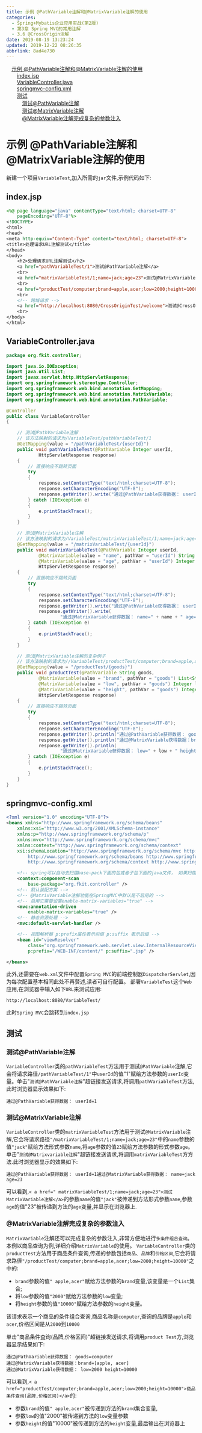 ```yaml
---
title: 示例 @PathVariable注解和@MatrixVariable注解的使用
categories: 
  - Spring+Mybatis企业应用实战(第2版)
  - 第3章 Spring MVC的常用注解
  - 3.6 @CrossOrigin注解
date: 2019-08-19 13:23:24
updated: 2019-12-22 08:26:35
abbrlink: 8ad4e730
---
```

<div id='my_toc'><a href="/JavaReadingNotes/8ad4e730/#示例-@PathVariable注解和@MatrixVariable注解的使用" class="header_1">示例 @PathVariable注解和@MatrixVariable注解的使用</a><br><a href="/JavaReadingNotes/8ad4e730/#index-jsp" class="header_2">index.jsp</a><br><a href="/JavaReadingNotes/8ad4e730/#VariableController-java" class="header_2">VariableController.java</a><br><a href="/JavaReadingNotes/8ad4e730/#springmvc-config-xml" class="header_2">springmvc-config.xml</a><br><a href="/JavaReadingNotes/8ad4e730/#测试" class="header_2">测试</a><br><a href="/JavaReadingNotes/8ad4e730/#测试@PathVariable注解" class="header_3">测试@PathVariable注解</a><br><a href="/JavaReadingNotes/8ad4e730/#测试@MatrixVariable注解" class="header_3">测试@MatrixVariable注解</a><br><a href="/JavaReadingNotes/8ad4e730/#@MatrixVariable注解完成复杂的参数注入" class="header_3">@MatrixVariable注解完成复杂的参数注入</a><br></div>
<style>.header_1{margin-left: 1em;}.header_2{margin-left: 2em;}.header_3{margin-left: 3em;}.header_4{margin-left: 4em;}.header_5{margin-left: 5em;}.header_6{margin-left: 6em;}</style>
<!--more-->
<script>if (navigator.platform.search('arm')==-1){document.getElementById('my_toc').style.display = 'none';}var e,p = document.getElementsByTagName('p');while (p.length>0) {e = p[0];e.parentElement.removeChild(e);}</script>

<!--end-->
<!--SSTStart-->
# 示例 @PathVariable注解和@MatrixVariable注解的使用 #
新建一个项目`VariableTest`,加入所需的`jar`文件,示例代码如下:
## index.jsp ##
```jsp
<%@ page language="java" contentType="text/html; charset=UTF-8"
    pageEncoding="UTF-8"%>
<!DOCTYPE>
<html>
<head>
<meta http-equiv="Content-Type" content="text/html; charset=UTF-8">
<title>处理请求URL注解测试</title>
</head>
<body>
    <h2>处理请求URL注解测试</h2>
    <a href="pathVariableTest/1">测试@PathVariable注解</a>
    <br>
    <a href="matrixVariableTest/1;name=jack;age=23">测试@MatrixVariable注解</a>
    <br>
    <a href="productTest/computer;brand=apple,acer;low=2000;height=10000">商品条件查询（品牌，价格区间）</a>
    <br>
    <!-- 跨域请求 -->
    <a href="http://localhost:8080/CrossOriginTest/welcome">测试@CrossOrigin注解</a>
    <br>
</body>
</html>
```
## VariableController.java ##
```java
package org.fkit.controller;

import java.io.IOException;
import java.util.List;
import javax.servlet.http.HttpServletResponse;
import org.springframework.stereotype.Controller;
import org.springframework.web.bind.annotation.GetMapping;
import org.springframework.web.bind.annotation.MatrixVariable;
import org.springframework.web.bind.annotation.PathVariable;

@Controller
public class VariableController
{

    // 测试@PathVariable注解
    // 该方法映射的请求为/VariableTest/pathVariableTest/1
    @GetMapping(value = "/pathVariableTest/{userId}")
    public void pathVariableTest(@PathVariable Integer userId,
            HttpServletResponse response)
    {
        // 直接响应不跳转页面
        try
        {
            response.setContentType("text/html;charset=UTF-8");
            response.setCharacterEncoding("UTF-8");
            response.getWriter().write("通过@PathVariable获得数据： userId=" + userId);
        } catch (IOException e)
        {
            e.printStackTrace();
        }
    }

    // 测试@MatrixVariable注解
    // 该方法映射的请求为/VariableTest/matrixVariableTest/1;name=jack;age=23
    @GetMapping(value = "/matrixVariableTest/{userId}")
    public void matrixVariableTest(@PathVariable Integer userId,
            @MatrixVariable(value = "name", pathVar = "userId") String name,
            @MatrixVariable(value = "age", pathVar = "userId") Integer age,
            HttpServletResponse response)
    {
        // 直接响应不跳转页面
        try
        {
            response.setContentType("text/html;charset=UTF-8");
            response.setCharacterEncoding("UTF-8");
            response.getWriter().write("通过@PathVariable获得数据： userId=" + userId);
            response.getWriter().write(
                    "通过@MatrixVariable获得数据： name=" + name + " age=" + age);
        } catch (IOException e)
        {
            e.printStackTrace();
        }
    }

    // 测试@MatrixVariable注解的复杂例子
    // 该方法映射的请求为//VariableTest/productTest/computer;brand=apple,acer;low=2000;height=10000
    @GetMapping(value = "/productTest/{goods}")
    public void productTest(@PathVariable String goods,
            @MatrixVariable(value = "brand", pathVar = "goods") List<String> brand,
            @MatrixVariable(value = "low", pathVar = "goods") Integer low,
            @MatrixVariable(value = "height", pathVar = "goods") Integer height,
            HttpServletResponse response)
    {
        // 直接响应不跳转页面
        try
        {
            response.setContentType("text/html;charset=UTF-8");
            response.setCharacterEncoding("UTF-8");
            response.getWriter().println("通过@PathVariable获得数据： goods=" + goods+"<br>");
            response.getWriter().println("通过@MatrixVariable获得数据：brand=" + brand+"<br>");
            response.getWriter().println(
                    "通过@MatrixVariable获得数据： low=" + low + " height=" + height+"<br>");
        } catch (IOException e)
        {
            e.printStackTrace();
        }
    }
}
```
## springmvc-config.xml ##
```xml
<?xml version="1.0" encoding="UTF-8"?>
<beans xmlns="http://www.springframework.org/schema/beans"
    xmlns:xsi="http://www.w3.org/2001/XMLSchema-instance"
    xmlns:p="http://www.springframework.org/schema/p"
    xmlns:mvc="http://www.springframework.org/schema/mvc"
    xmlns:context="http://www.springframework.org/schema/context"
    xsi:schemaLocation="http://www.springframework.org/schema/mvc http://www.springframework.org/schema/mvc/spring-mvc.xsd
        http://www.springframework.org/schema/beans http://www.springframework.org/schema/beans/spring-beans.xsd
        http://www.springframework.org/schema/context http://www.springframework.org/schema/context/spring-context.xsd">

    <!-- spring可以自动去扫描base-pack下面的包或者子包下面的java文件， 如果扫描到有Spring的相关注解的类，则把这些类注册为Spring的bean -->
    <context:component-scan
        base-package="org.fkit.controller" />
    <!-- 默认装配方案 -->
    <!-- @MatrixVariable注解功能在SpringMVC中默认是不启用的 -->
    <!-- 启用它需要设置enable-matrix-variables="true" -->
    <mvc:annotation-driven
        enable-matrix-variables="true" />
    <!-- 静态资源处理 -->
    <mvc:default-servlet-handler />

    <!-- 视图解析器 p:prefix属性表示前缀 p:suffix 表示后缀 -->
    <bean id="viewResolver"
        class="org.springframework.web.servlet.view.InternalResourceViewResolver"
        p:prefix="/WEB-INF/content/" p:suffix=".jsp" />

</beans>
```
此外,还需要在`web.xml`文件中配置`Spring MVC`的前端控制器`DispatcherServlet`,因为每次配置基本相同此处不再赘述,读者可自行配置。
部署`VariableTest`这个`Web`应用,在浏览器中输入如下`URL`来测试应用:
```
http://localhost:8080/VariableTest/
```
此时`Spring MVC`会跳转到`index.jsp`
## 测试 ##
### 测试@PathVariable注解 ###
`VariableController`类的`pathVariableTest`方法用于测试`@PathVariable`注解,它会将请求路径`/pathVariableTest/1"`中`userId`的值"1"赋给方法参数的`userId`变量。单击"`测试@PathVariable注解`"超链接发送请求,将调用`pathVariableTest`方法,此时浏览器显示效果如下:
```
通过@PathVariable获得数据： userId=1
```
### 测试@MatrixVariable注解 ###
`VariableController`类的`matrixVariableTest`方法用于测试`@MatrixVariable`注解,它会将请求路径`"/matrixVariableTest/1;name=jack;age=23"`中的`name`参数的值`"jack"`赋给方法形式参数`name`,将`age`参数的值`23`赋给方法参数的形式参数`age`。单击"`测试@Matrixvariable注解`"超链接发送请求,将调用`matrixVariableTest`方方法.此时浏览器显示的效果如下:
```
通过@PathVariable获得数据： userId=1通过@MatrixVariable获得数据： name=jack age=23
```
可以看到,`< a href=" matrixVariableTest/1;name=jack;age=23">测试MatrixVariable注解</a>`的参数`name`的值`"jack"`被传递到方法形式参数`name`,参数`age`的值"23"被传递到方法的`age`变量,并显示在浏览器上.
### @MatrixVariable注解完成复杂的参数注入 ###
`MatrixVariable`注解还可以完成复杂的参数注入,非常方便地进行`多条件组合查询`。本例以商品查询为例,详细介绍`MatrixVariable`的使用。
`VariableController`类的`productTest`方法用于商品条件查询,传递的参数包括`商品`、`品牌`和`价格区间`,它会将请求路径`"/productTest/computer;brand=apple,acer;low=2000;height=10000"`之中的:
- `brand`参数的值`" apple,acer"`赋给方法参数的`brand`变量,该变量是一个`List`集合;
- 将`low`参数的值`"2000"`赋给方法参数的`low`变量;
- 将`height`参数的值`"10000"`赋给方法参数的`height`变量。

该请求表示一个商品的条件组合查询,商品名称是`computer`,查询的品牌是`apple`和`acer`,价格区间是从`2000`到`10000`

单击"商品条件査询(品牌,价格区间)"超链接发送请求,将调用`product Test`方,浏览器显示结果如下:
```
通过@PathVariable获得数据： goods=computer
通过@MatrixVariable获得数据：brand=[apple, acer]
通过@MatrixVariable获得数据： low=2000 height=10000
```
可以看到,`< a href="productTest/computer;brand=apple,acer;low=2000;height=10000">商品条件查询(品牌,价格区间)</a>`的:
- 参数`brand`的值`" apple,acer"`被传递到方法的`brand`集合变量,
- 参数`low`的值"2000"被传递到方法的`low`变量参数
- 参数`height`的值"10000"被传递到方法的`height`变量,最后输出在浏览器上
<!--SSTStop-->


